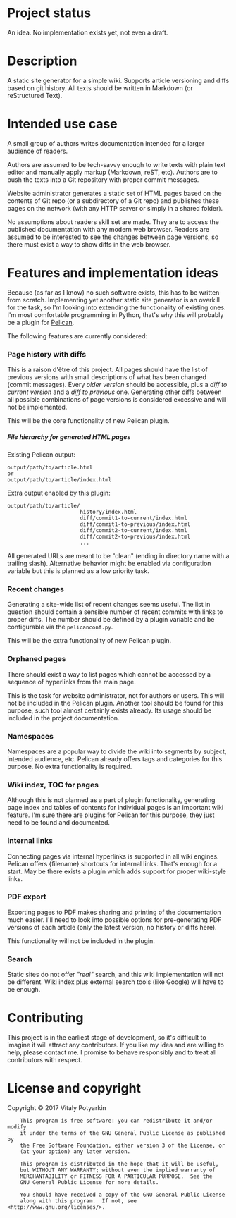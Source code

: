 # Project status

An idea. No implementation exists yet, not even a draft.


# Description

A static site generator for a simple wiki. Supports article versioning and
diffs based on git history. All texts should be written in Markdown (or
reStructured Text).

# Intended use case

A small group of authors writes documentation intended for a larger audience of
readers.

Authors are assumed to be tech-savvy enough to write texts with plain text
editor and manually apply markup (Markdown, reST, etc). Authors are to push the
texts into a Git repository with proper commit messages.

Website administrator generates a static set of HTML pages based on the
contents of Git repo (or a subdirectory of a Git repo) and publishes these
pages on the network (with any HTTP server or simply in a shared folder).

No assumptions about readers skill set are made. They are to access the
published documentation with any modern web browser. Readers are assumed to be
interested to see the changes between page versions, so there must exist a way
to show diffs in the web browser.


# Features and implementation ideas

Because (as far as I know) no such software exists, this has to be written from
scratch. Implementing yet another static site generator is an overkill for the
task, so I'm looking into extending the functionality of existing ones. I'm
most comfortable programming in Python, that's why this will probably be a
plugin for [Pelican][1].

The following features are currently considered:

### Page history with diffs

This is a raison d'être of this project. All pages should have the list of
previous versions with small descriptions of what has been changed (commit
messages). Every *older version* should be accessible, plus a *diff to current
version* and a *diff to previous* one. Generating other diffs between all
possible combinations of page versions is considered excessive and will not be
implemented.

This will be the core functionality of new Pelican plugin.

##### File hierarchy for generated HTML pages

Existing Pelican output:
```
output/path/to/article.html
or
output/path/to/article/index.html
```

Extra output enabled by this plugin:
```
output/path/to/article/
                       history/index.html
                       diff/commit1-to-current/index.html
                       diff/commit1-to-previous/index.html
                       diff/commit2-to-current/index.html
                       diff/commit2-to-previous/index.html
                       ...
```

All generated URLs are meant to be "clean" (ending in directory name with a
trailing slash). Alternative behavior might be enabled via configuration
variable but this is planned as a low priority task.

### Recent changes

Generating a site-wide list of recent changes seems useful. The list in
question should contain a sensible number of recent commits with links to
proper diffs. The number should be defined by a plugin variable and be
configurable via the `pelicanconf.py`.

This will be the extra functionality of new Pelican plugin.

### Orphaned pages

There should exist a way to list pages which cannot be accessed by a sequence
of hyperlinks from the main page.

This is the task for website administrator, not for authors or users. This will
not be included in the Pelican plugin. Another tool should be found for this
purpose, such tool almost certainly exists already. Its usage should be
included in the project documentation.

### Namespaces

Namespaces are a popular way to divide the wiki into segments by subject,
intended audience, etc. Pelican already offers tags and categories for this
purpose. No extra functionality is required.

### Wiki index, TOC for pages

Although this is not planned as a part of plugin functionality, generating page
index and tables of contents for individual pages is an important wiki feature.
I'm sure there are plugins for Pelican for this purpose, they just need to be
found and documented.

### Internal links

Connecting pages via internal hyperlinks is supported in all wiki engines.
Pelican offers {filename} shortcuts for internal links. That's enough for a
start. May be there exists a plugin which adds support for proper wiki-style
links.

### PDF export

Exporting pages to PDF makes sharing and printing of the documentation much
easier. I'll need to look into possible options for pre-generating PDF versions
of each article (only the latest version, no history or diffs here).

This functionality will not be included in the plugin.

### Search

Static sites do not offer *"real"* search, and this wiki implementation will
not be different. Wiki index plus external search tools (like Google) will have
to be enough.


# Contributing

This project is in the earliest stage of development, so it's difficult to
imagine it will attract any contributors. If you like my idea and are willing
to help, please contact me. I promise to behave responsibly and to treat all
contributors with respect.


# License and copyright
Copyright © 2017 Vitaly Potyarkin
```
    This program is free software: you can redistribute it and/or modify
    it under the terms of the GNU General Public License as published by
    the Free Software Foundation, either version 3 of the License, or
    (at your option) any later version.

    This program is distributed in the hope that it will be useful,
    but WITHOUT ANY WARRANTY; without even the implied warranty of
    MERCHANTABILITY or FITNESS FOR A PARTICULAR PURPOSE.  See the
    GNU General Public License for more details.

    You should have received a copy of the GNU General Public License
    along with this program.  If not, see <http://www.gnu.org/licenses/>.
```


[1]: https://github.com/getpelican/pelican
